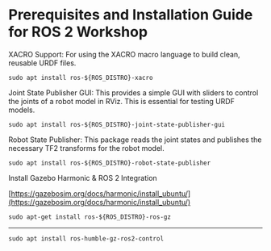 # Prerequisites and Installation Guide for ROS 2 Workshop

XACRO Support: For using the XACRO macro language to build clean, reusable URDF files.

    sudo apt install ros-${ROS_DISTRO}-xacro
Joint State Publisher GUI: This provides a simple GUI with sliders to control the joints of a robot model in RViz. This is essential for testing URDF models.

    sudo apt install ros-${ROS_DISTRO}-joint-state-publisher-gui

Robot State Publisher: This package reads the joint states and publishes the necessary TF2 transforms for the robot model.

    sudo apt install ros-${ROS_DISTRO}-robot-state-publisher

Install Gazebo Harmonic & ROS 2 Integration

[https://gazebosim.org/docs/harmonic/install_ubuntu/](https://gazebosim.org/docs/harmonic/install_ubuntu/)

    sudo apt-get install ros-${ROS_DISTRO}-ros-gz
-----------

    sudo apt install ros-humble-gz-ros2-control
